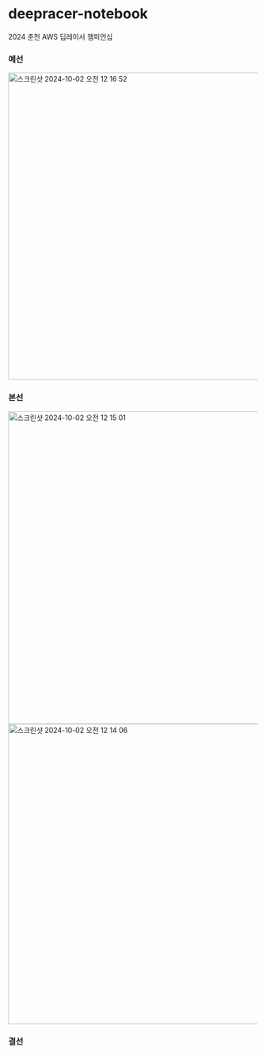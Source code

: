 # deepracer-notebook
2024 춘천 AWS 딥레이서 챔피언십


### 예선
<img width="620" alt="스크린샷 2024-10-02 오전 12 16 52" src="https://github.com/user-attachments/assets/bb6b4eb3-bb4e-4f9e-97ed-25b80494e116">


### 본선

<img width="631" alt="스크린샷 2024-10-02 오전 12 15 01" src="https://github.com/user-attachments/assets/0727f066-5df5-458a-9cf2-5df0ff0e7017">

<img width="606" alt="스크린샷 2024-10-02 오전 12 14 06" src="https://github.com/user-attachments/assets/070d625a-2570-464f-859b-816f276f63fe">

### 결선


